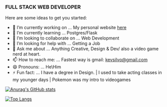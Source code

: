 ### FULL STACK WEB DEVELOPER


Here are some ideas to get you started:

- 🔭 I’m currently working on ... My personal website [here](https://kevinsilvestre.me/)
- 🌱 I’m currently learning ...  Postgres/Flask
- 👯 I’m looking to collaborate on ... Web Development
- 🤔 I’m looking for help with ... Getting a Job
- 💬 Ask me about ...  Anything Creative, Design & Dev/ also a video game nerd at heart.
- 📫 How to reach me: ... Fastest way is gmail: kevsilvo@gmail.com 
- 😄 Pronouns: ... He\Him
- ⚡ Fun fact: ... I have a degree in Design. | I used to take acting classes in my younger days | Pokemon was my intro to videogames 





[![Anurag's GitHub stats](https://github-readme-stats.vercel.app/api?username=silvodesigns)](https://github.com/anuraghazra/github-readme-stats)

[![Top Langs](https://github-readme-stats.vercel.app/api/top-langs/?username=silvodesigns&layout=compact)](https://github.com/anuraghazra/github-readme-stats)


